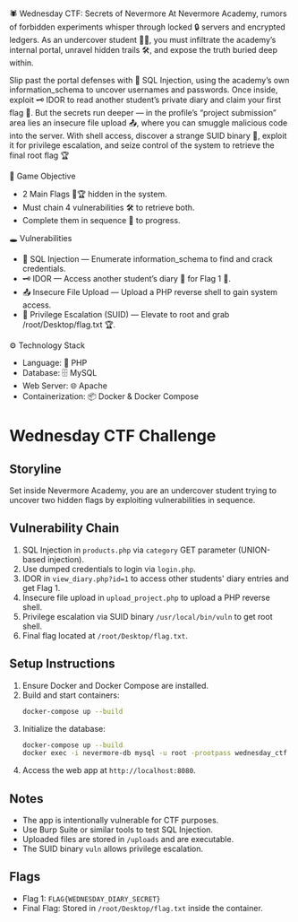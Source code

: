 🕷️ Wednesday CTF: Secrets of Nevermore
At Nevermore Academy, rumors of forbidden experiments whisper through locked 🔒 servers and encrypted ledgers. As an undercover student 🕵️‍♂️, you must infiltrate the academy’s internal portal, unravel hidden trails 🛠️, and expose the truth buried deep within.

Slip past the portal defenses with 💉 SQL Injection, using the academy’s own information_schema to uncover usernames and passwords. Once inside, exploit 🗝️ IDOR to read another student’s private diary and claim your first flag 🚩. But the secrets run deeper — in the profile’s “project submission” area lies an insecure file upload 📤, where you can smuggle malicious code into the server. With shell access, discover a strange SUID binary 🧩, exploit it for privilege escalation, and seize control of the system to retrieve the final root flag 🏆

🎯 Game Objective
- 2 Main Flags 🚩🏆 hidden in the system.
- Must chain 4 vulnerabilities 🛠️ to retrieve both.
- Complete them in sequence 🔐 to progress.

🕳️ Vulnerabilities
- 💉 SQL Injection — Enumerate information_schema to find and crack credentials.
- 🗝️ IDOR — Access another student’s diary 📓 for Flag 1 🚩.
- 📤 Insecure File Upload — Upload a PHP reverse shell to gain system access.
- 🧩 Privilege Escalation (SUID) — Elevate to root and grab /root/Desktop/flag.txt 🏆.

⚙️ Technology Stack
- Language: 🐘 PHP
- Database: 🗄️ MySQL
- Web Server: 🌐 Apache
- Containerization: 📦 Docker & Docker Compose

# Wednesday CTF Challenge

## Storyline

Set inside Nevermore Academy, you are an undercover student trying to uncover two hidden flags by exploiting vulnerabilities in sequence.

## Vulnerability Chain

1. SQL Injection in `products.php` via `category` GET parameter (UNION-based injection).
2. Use dumped credentials to login via `login.php`.
3. IDOR in `view_diary.php?id=1` to access other students' diary entries and get Flag 1.
4. Insecure file upload in `upload_project.php` to upload a PHP reverse shell.
5. Privilege escalation via SUID binary `/usr/local/bin/vuln` to get root shell.
6. Final flag located at `/root/Desktop/flag.txt`.

## Setup Instructions

1. Ensure Docker and Docker Compose are installed.
2. Build and start containers:
   ```bash
   docker-compose up --build
   ```
3. Initialize the database:
   ```bash
   docker-compose up --build
   docker exec -i nevermore-db mysql -u root -prootpass wednesday_ctf < db/init/init_db.sql
   ```
4. Access the web app at `http://localhost:8080`.

## Notes

- The app is intentionally vulnerable for CTF purposes.
- Use Burp Suite or similar tools to test SQL Injection.
- Uploaded files are stored in `/uploads` and are executable.
- The SUID binary `vuln` allows privilege escalation.

## Flags

- Flag 1: `FLAG{WEDNESDAY_DIARY_SECRET}`
- Final Flag: Stored in `/root/Desktop/flag.txt` inside the container.
